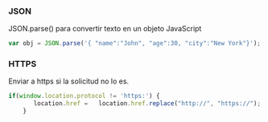 ### JSON

JSON.parse() para convertir texto en un objeto JavaScript
```javascript
var obj = JSON.parse('{ "name":"John", "age":30, "city":"New York"}');
```

### HTTPS

Enviar a https si la solicitud no lo es.
```javascript
if(window.location.protocol != 'https:') {
       location.href =   location.href.replace("http://", "https://");
    }
```

